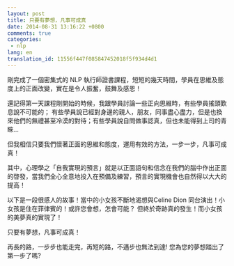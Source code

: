 ```yaml
---
layout: post
title: 只要有夢想，凡事可成真
date: 2014-08-31 13:16:22 +0800
comments: true
categories:
 - nlp
lang: en
translation_id: 11556f447f085847452018f5f934d4d1
---
```


剛完成了一個密集式的 NLP 執行師證書課程，短短的幾天時間，學員在思維及態度上的正面改變，實在是令人振奮，鼓舞及感恩！

還記得第一天課程剛開始的時候，我跟學員討論一些正向思維時，有些學員搖頭歎息說不可能的； 有些學員說已經對身邊的親人，朋友，同事盡心盡力，但是也換來他們的無禮甚至冷漠的對待；有些學員說自問做事認真，但也未能得到上司的青睞…

但我相信只要我們懷著正面的思維和態度，運用有效的方法，一步一步，凡事可成真！

其中，心理學之「自我實現的預言」就是以正面語句和信念在我們的腦中作出正面的啓發，當我們全心全意地投入在預備及練習，預言的實現機會也自然得以大大的提高！

以下是一段很感人的故事！當中的小女孩不斷地渴想與Celine Dion 同台演出！小女孩是住在菲律賓的！或許您會想，怎會可能？ 但終於奇跡真的發生！而小女孩的美夢真的實現了！

只要有夢想，凡事可成真！

再長的路，一步步也能走完，再短的路，不邁步也無法到達! 您為您的夢想踏出了第一步了嗎?

